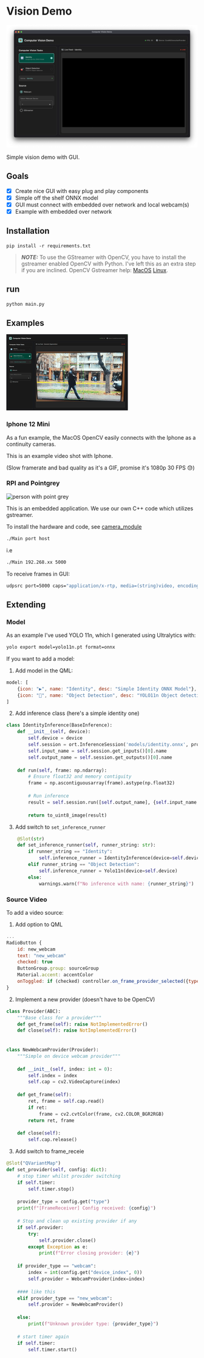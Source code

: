 # Vision Demo

![blank gui](assets/screen_black.png)

Simple vision demo with GUI.

## Goals

- [x] Create nice GUI with easy plug and play components
- [x] Simple off the shelf ONNX model
- [x] GUI must connect with embedded over network and local webcam(s)
- [x] Example with embedded over network

## Installation

```
pip install -r requirements.txt
```

> **_NOTE:_** To use the GStreamer with OpenCV, you have to install the gstreamer enabled OpenCV with Python. I've left this as an extra step if you are inclined. OpenCV Gstreamer help:
    [MacOS](https://gist.github.com/liviaerxin/6ee3d4faea1614572e621d81d0e114c8)
    [Linux](https://github.com/opencv/opencv-python/issues/530).

## run

```bash
python main.py
```

## Examples

![iphone pedestrian example gif](assets/pedestrian_iphone.gif)

### Iphone 12 Mini
As a fun example, the MacOS OpenCV easily connects with the Iphone as a continuity cameras.

This is an example video shot with Iphone.

(Slow framerate and bad quality as it's a GIF, promise it's 1080p 30 FPS :sweat:)


### RPI and Pointgrey
![person with point grey](assets/person_pointgrey.gif)

This is an embedded application. We use our own C++ code which utilizes gstreamer.

To install the hardware and code, see [camera_module](./camera_module/README.md)

```bash
./Main port host
```
i.e
```bash
./Main 192.268.xx 5000
```

To receive frames in GUI:
```bash
udpsrc port=5000 caps="application/x-rtp, media=(string)video, encoding-name=(string)H264, payload=96, clock-rate=90000" ! rtph264depay ! avdec_h264 ! videoconvert ! video/x-raw,format=BGR ! appsink
```

## Extending

### Model

As an example I've used YOLO 11n, which I generated using Ultralytics with:

```bash
yolo export model=yolo11n.pt format=onnx
```

If you want to add a model:

1. Add model in the QML:

```qml
model: [
    {icon: "▶️", name: "Identity", desc: "Simple Identity ONNX Model"},
    {icon: "️🎯", name: "Object Detection", desc: "YOLO11n Object detection"}
]

```

2. Add inference class (here's a simple identity one)
```python
class IdentityInference(BaseInference):
    def __init__(self, device):
        self.device = device
        self.session = ort.InferenceSession('models/identity.onnx', providers=self.device)
        self.input_name = self.session.get_inputs()[0].name
        self.output_name = self.session.get_outputs()[0].name
    
    def run(self, frame: np.ndarray):
        # Ensure float32 and memory contiguity
        frame = np.ascontiguousarray(frame).astype(np.float32)

        # Run inference
        result = self.session.run([self.output_name], {self.input_name: frame})[0]

        return to_uint8_image(result)
```

3. Add switch to `set_inference_runner`

```python
    @Slot(str)
    def set_inference_runner(self, runner_string: str):
        if runner_string == "Identity":
            self.inference_runner = IdentityInference(device=self.device)
        elif runner_string == "Object Detection":
            self.inference_runner = Yolo11n(device=self.device)
        else:
            warnings.warn(f"No inference with name: {runner_string}")
```


### Source Video

To add a video source:

1. Add option to QML

```qml
...
RadioButton {
    id: new_webcam 
    text: "new_webcam"
    checked: true
    ButtonGroup.group: sourceGroup
    Material.accent: accentColor
    onToggled: if (checked) controller.on_frame_provider_selected({type: "new_webcam"})
}
```

2. Implement a new provider (doesn't have to be OpenCV)

```python
class Provider(ABC):
    """Base class for a provider"""
    def get_frame(self): raise NotImplementedError()
    def close(self): raise NotImplementedError()


class NewWebcamProvider(Provider):
    """Simple on device webcam provider"""

    def __init__(self, index: int = 0):
        self.index = index
        self.cap = cv2.VideoCapture(index)

    def get_frame(self):
        ret, frame = self.cap.read()
        if ret:
            frame = cv2.cvtColor(frame, cv2.COLOR_BGR2RGB)
        return ret, frame
    
    def close(self):
        self.cap.release()
```

3. Add switch to frame_receie

```python
@Slot("QVariantMap")
def set_provider(self, config: dict):
    # stop timer whilst provider switching
    if self.timer:
        self.timer.stop()

    provider_type = config.get("type")
    print(f"[FrameReceiver] Config received: {config}")

    # Stop and clean up existing provider if any
    if self.provider:
        try:
            self.provider.close()
        except Exception as e:
            print(f"Error closing provider: {e}")

    if provider_type == "webcam":
        index = int(config.get("device_index", 0))
        self.provider = WebcamProvider(index=index)

    #### like this
    elif provider_type == "new_webcam":
        self.provider = NewWebcamProvider()

    else:
        print(f"Unknown provider type: {provider_type}")
    
    # start timer again
    if self.timer:
        self.timer.start()

```